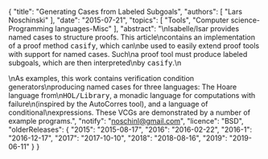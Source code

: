 {
    "title": "Generating Cases from Labeled Subgoals",
    "authors": [
        "Lars Noschinski"
    ],
    "date": "2015-07-21",
    "topics": [
        "Tools",
        "Computer science-Programming languages-Misc"
    ],
    "abstract": "\nIsabelle/Isar provides named cases to structure proofs. This article\ncontains an implementation of a proof method <tt>casify</tt>, which can\nbe used to easily extend proof tools with support for named cases. Such\na proof tool must produce labeled subgoals, which are then interpreted\nby <tt>casify</tt>.\n<p>\nAs examples, this work contains verification condition generators\nproducing named cases for three languages: The Hoare language from\n<tt>HOL/Library</tt>, a monadic language for computations with failure\n(inspired by the AutoCorres tool), and a language of conditional\nexpressions. These VCGs are demonstrated by a number of example programs.",
    "notify": "noschinl@gmail.com",
    "licence": "BSD",
    "olderReleases": {
        "2015": "2015-08-17",
        "2016": "2016-02-22",
        "2016-1": "2016-12-17",
        "2017": "2017-10-10",
        "2018": "2018-08-16",
        "2019": "2019-06-11"
    }
}